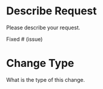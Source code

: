 # Describe Request

Please describe your request.

Fixed # (issue)

# Change Type

What is the type of this change.
